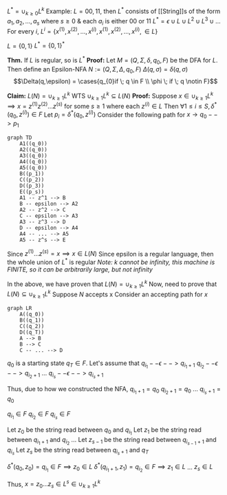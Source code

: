 $L^{*}=\cup_{k \geq 0} L^{k}$
Example:
$L={00,11}$,
then $L^{*}$ consists of [[String]]s of the form $a_{1},a_{2},...,a_{s}$ where $s \geq 0$ & each $a_{i}$ is either $00$ or $11$
$L^{*}=\epsilon \cup L \cup L^{2} \cup L^{3} \cup...$
For every $i$, $L^{i}= \{x^{(1)},x^{(2)},...,x^{(i)},x^{(1)},x^{(2)},...,x^{(i)}, \in L\}$

$L=\{0,1\}$
$L^{*}=\{0,1\}^{*}$

**Thm.** If $L$ is regular, so is $L^{*}$
**Proof:** Let $M=(Q,\Sigma,\delta,q_0,F)$ be the DFA for $L$.
Then define an Epsilon-NFA $N := (Q, \Sigma, \Delta, q_{0}, F)$
$\Delta(q,\sigma)=\delta(q,\sigma)$
$$\Delta(q,\epsilon) = \cases{q_{0}if \; q \in F \\ \phi \; if \; q \notin F}$$

**Claim:** $L(N) = \cup_{k \geq 1} L^{k}$
WTS $\cup_{k\geq1}L^{k}\subseteq L(N)$
**Proof:** Suppose $x \in \cup_{k \geq 1}L^{k} \implies x=z^{(1)}z^{(2)}...z^{(s)}$ for some $s \geq 1$ where each $z^{(i)}\in L$
Then $\forall 1 \leq i \leq S, \delta^{*}(q_{0},z^{(i)}) \in F$
Let $p_{i}=\delta^{*}(q_{0},z^{(i)})$
Consider the following path for $x \rightarrow q_{0} --> p_{1}$
```mermaid
graph TD
	A1((q_0))
	A2((q_0))
	A3((q_0))
	A4((q_0))
	A5((q_0))
	B((p_1))
	C((p_2))
	D((p_3))
	E((p_s))
	A1 -- z^1 --> B
	B -- epsilon --> A2
	A2 -- z^2 --> C
	C -- epsilon --> A3
	A3 -- z^3 --> D
	D -- epsilon --> A4
	A4 -- ... --> A5
	A5 -- z^s --> E
```

Since $z^{(1)}...z^{(s)} = x \implies x \in L(N)$
Since epsilon is a regular language, then the whole union of $L^{*}$ is regular
*Note: $k$ cannot be infinity, this machine is FINITE, so it can be arbitrarily large, but not infinity*

In the above, we have proven that $L(N) = \cup_{k \geq 1} L^{k}$
Now, need to prove that $L(N) \subseteq \cup_{k \geq 1}L^{k}$
Suppose $N$ accepts x
Consider an accepting path for $x$
```mermaid
graph LR
	A((q_0))
	B((q_1))
	C((q_2))
	D((q_T))
	A --> B
	B --> C
	C -- ... --> D
```
$q_0$ is a starting state
$q_{T} \in F$. Let's assume that $q_{i_{1}} --\epsilon --> q_{i_{1}+1}$
$q_{i_{2}} --\epsilon --> q_{i_{2}+1}$
...
$q_{i_{s}} --\epsilon --> q_{i_{s}+1}$

Thus, due to how we constructed the NFA,
$q_{i_{1}+1}=q_0$
$q_{i_{2}+1}=q_0$
...
$q_{i_{s}+1}=q_0$

$q_{i_{1}} \in F$
$q_{i_{2}} \in F$
$q_{i_{s}} \in F$

Let $z_0$ be the string read between $q_{0}$ and $q_{i_{1}}$
Let $z_{1}$ be the string read between $q_{i_{1}+1}$ and $q_{i_{2}}$
...
Let $z_{s-1}$ be the string read between $q_{i_{s-1}+1}$ and $q_{i_{s}}$
Let $z_{s}$ be the string read between $q_{i_{s}+1}$ and $q_{T}$

$\delta^{*}(q_{0},z_{0})=q_{i_{1}} \in F \implies z_{0} \in L$
$\delta^{*}(q_{i_{1}+1}, z_{1})=q_{i_{2}} \in F \implies z_{1}\in L$
...
$z_{s}\in L$

Thus,
$x = z_{0}...z_{s} \in L^{s}\in \cup_{k \geq 1}L^{k}$
